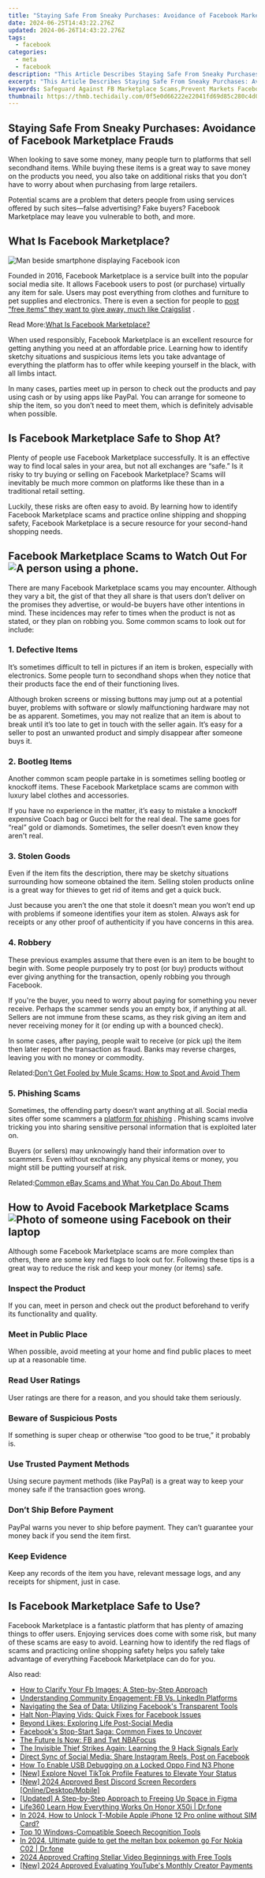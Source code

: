```yaml
---
title: "Staying Safe From Sneaky Purchases: Avoidance of Facebook Marketplace Frauds"
date: 2024-06-25T14:43:22.276Z
updated: 2024-06-26T14:43:22.276Z
tags:
  - facebook
categories:
  - meta
  - facebook
description: "This Article Describes Staying Safe From Sneaky Purchases: Avoidance of Facebook Marketplace Frauds"
excerpt: "This Article Describes Staying Safe From Sneaky Purchases: Avoidance of Facebook Marketplace Frauds"
keywords: Safeguard Against FB Marketplace Scams,Prevent Markets Facebook Deception,Evade Marketplace Tricks Online,Avoid FB Market Fraudulence,Steer Clear of Social Buying Risks,Shield From Marketplaces Schemes,Dodge Digital Shopping Scams
thumbnail: https://thmb.techidaily.com/0f5e0d66222e22041fd69d85c280c4d0b12cd9d4f6abc800d81cd69169ce6a1c.jpg
---
```


## Staying Safe From Sneaky Purchases: Avoidance of Facebook Marketplace Frauds

 When looking to save some money, many people turn to platforms that sell secondhand items. While buying these items is a great way to save money on the products you need, you also take on additional risks that you don’t have to worry about when purchasing from large retailers.

 Potential scams are a problem that deters people from using services offered by such sites—false advertising? Fake buyers? Facebook Marketplace may leave you vulnerable to both, and more.

## What Is Facebook Marketplace?

![Man beside smartphone displaying Facebook icon](https://static1.makeuseofimages.com/wordpress/wp-content/uploads/2022/02/Man-beside-smartphone-displaying-Facebook-icon.jpg)

 Founded in 2016, Facebook Marketplace is a service built into the popular social media site. It allows Facebook users to post (or purchase) virtually any item for sale. Users may post everything from clothes and furniture to pet supplies and electronics. There is even a section for people to [post “free items” they want to give away, much like Craigslist](http://www.makeuseof.com/apps-like-craigslist/) .

 Read More:[What Is Facebook Marketplace?](https://www.makeuseof.com/what-is-facebook-marketplace/)

 When used responsibly, Facebook Marketplace is an excellent resource for getting anything you need at an affordable price. Learning how to identify sketchy situations and suspicious items lets you take advantage of everything the platform has to offer while keeping yourself in the black, with all limbs intact.

 In many cases, parties meet up in person to check out the products and pay using cash or by using apps like PayPal. You can arrange for someone to ship the item, so you don’t need to meet them, which is definitely advisable when possible.

## Is Facebook Marketplace Safe to Shop At?

 Plenty of people use Facebook Marketplace successfully. It is an effective way to find local sales in your area, but not all exchanges are “safe.” Is it risky to try buying or selling on Facebook Marketplace? Scams will inevitably be much more common on platforms like these than in a traditional retail setting.

 Luckily, these risks are often easy to avoid. By learning how to identify Facebook Marketplace scams and practice online shipping and shopping safety, Facebook Marketplace is a secure resource for your second-hand shopping needs.

## Facebook Marketplace Scams to Watch Out For ![A person using a phone.](https://static1.makeuseofimages.com/wordpress/wp-content/uploads/2022/01/tinder-scams-1.jpg)

 There are many Facebook Marketplace scams you may encounter. Although they vary a bit, the gist of that they all share is that users don’t deliver on the promises they advertise, or would-be buyers have other intentions in mind. These incidences may refer to times when the product is not as stated, or they plan on robbing you. Some common scams to look out for include:

### 1\. Defective Items

 It’s sometimes difficult to tell in pictures if an item is broken, especially with electronics. Some people turn to secondhand shops when they notice that their products face the end of their functioning lives.

 Although broken screens or missing buttons may jump out at a potential buyer, problems with software or slowly malfunctioning hardware may not be as apparent. Sometimes, you may not realize that an item is about to break until it’s too late to get in touch with the seller again. It’s easy for a seller to post an unwanted product and simply disappear after someone buys it.

### 2\. Bootleg Items

 Another common scam people partake in is sometimes selling bootleg or knockoff items. These Facebook Marketplace scams are common with luxury label clothes and accessories.

 If you have no experience in the matter, it’s easy to mistake a knockoff expensive Coach bag or Gucci belt for the real deal. The same goes for “real” gold or diamonds. Sometimes, the seller doesn’t even know they aren't real.

### 3\. Stolen Goods

 Even if the item fits the description, there may be sketchy situations surrounding how someone obtained the item. Selling stolen products online is a great way for thieves to get rid of items and get a quick buck.

 Just because you aren’t the one that stole it doesn’t mean you won’t end up with problems if someone identifies your item as stolen. Always ask for receipts or any other proof of authenticity if you have concerns in this area.

### 4\. Robbery

 These previous examples assume that there even is an item to be bought to begin with. Some people purposely try to post (or buy) products without ever giving anything for the transaction, openly robbing you through Facebook.

 If you're the buyer, you need to worry about paying for something you never receive. Perhaps the scammer sends you an empty box, if anything at all. Sellers are not immune from these scams, as they risk giving an item and never receiving money for it (or ending up with a bounced check).

 In some cases, after paying, people wait to receive (or pick up) the item then later report the transaction as fraud. Banks may reverse charges, leaving you with no money or commodity.

 Related:[Don't Get Fooled by Mule Scams: How to Spot and Avoid Them](https://www.makeuseof.com/how-to-spot-and-avoid-package-muling-scams/)

### 5\. Phishing Scams

 Sometimes, the offending party doesn’t want anything at all. Social media sites offer some scammers a [platform for phishing](https://www.makeuseof.com/most-common-social-media-phishing-attacks/) . Phishing scams involve tricking you into sharing sensitive personal information that is exploited later on.

 Buyers (or sellers) may unknowingly hand their information over to scammers. Even without exchanging any physical items or money, you might still be putting yourself at risk.

 Related:[Common eBay Scams and What You Can Do About Them](https://www.makeuseof.com/tag/5-ebay-scams-to-be-aware-of/)

## How to Avoid Facebook Marketplace Scams ![Photo of someone using Facebook on their laptop](https://static1.makeuseofimages.com/wordpress/wp-content/uploads/2021/12/pexels-luca-sammarco-6162932-(1).jpg)

 Although some Facebook Marketplace scams are more complex than others, there are some key red flags to look out for. Following these tips is a great way to reduce the risk and keep your money (or items) safe.

### Inspect the Product

 If you can, meet in person and check out the product beforehand to verify its functionality and quality.

### Meet in Public Place

 When possible, avoid meeting at your home and find public places to meet up at a reasonable time.

### Read User Ratings

 User ratings are there for a reason, and you should take them seriously.

### Beware of Suspicious Posts

 If something is super cheap or otherwise “too good to be true,” it probably is.

### Use Trusted Payment Methods

 Using secure payment methods (like PayPal) is a great way to keep your money safe if the transaction goes wrong.

### Don’t Ship Before Payment

 PayPal warns you never to ship before payment. They can’t guarantee your money back if you send the item first.

### Keep Evidence

 Keep any records of the item you have, relevant message logs, and any receipts for shipment, just in case.

## Is Facebook Marketplace Safe to Use?

 Facebook Marketplace is a fantastic platform that has plenty of amazing things to offer users. Enjoying services does come with some risk, but many of these scams are easy to avoid. Learning how to identify the red flags of scams and practicing online shopping safety helps you safely take advantage of everything Facebook Marketplace can do for you.


<ins class="adsbygoogle"
     style="display:block"
     data-ad-format="autorelaxed"
     data-ad-client="ca-pub-7571918770474297"
     data-ad-slot="1223367746"></ins>



<ins class="adsbygoogle"
     style="display:block"
     data-ad-client="ca-pub-7571918770474297"
     data-ad-slot="8358498916"
     data-ad-format="auto"
     data-full-width-responsive="true"></ins>

<span class="atpl-alsoreadstyle">Also read:</span>
<div><ul>
<li><a href="https://facebook.techidaily.com/how-to-clarify-your-fb-images-a-step-by-step-approach/"><u>How to Clarify Your Fb Images: A Step-by-Step Approach</u></a></li>
<li><a href="https://facebook.techidaily.com/understanding-community-engagement-fb-vs-linkedin-platforms/"><u>Understanding Community Engagement: FB Vs. LinkedIn Platforms</u></a></li>
<li><a href="https://facebook.techidaily.com/navigating-the-sea-of-data-utilizing-facebooks-transparent-tools/"><u>Navigating the Sea of Data: Utilizing Facebook's Transparent Tools</u></a></li>
<li><a href="https://facebook.techidaily.com/halt-non-playing-vids-quick-fixes-for-facebook-issues/"><u>Halt Non-Playing Vids: Quick Fixes for Facebook Issues</u></a></li>
<li><a href="https://facebook.techidaily.com/beyond-likes-exploring-life-post-social-media/"><u>Beyond Likes: Exploring Life Post-Social Media</u></a></li>
<li><a href="https://facebook.techidaily.com/facebooks-stop-start-saga-common-fixes-to-uncover/"><u>Facebook's Stop-Start Saga: Common Fixes to Uncover</u></a></li>
<li><a href="https://facebook.techidaily.com/the-future-is-now-fb-and-twt-nbafocus/"><u>The Future Is Now: FB and Twt NBAFocus</u></a></li>
<li><a href="https://facebook.techidaily.com/the-invisible-thief-strikes-again-learning-the-9-hack-signals-early/"><u>The Invisible Thief Strikes Again: Learning the 9 Hack Signals Early</u></a></li>
<li><a href="https://facebook.techidaily.com/direct-sync-of-social-media-share-instagram-reels-post-on-facebook/"><u>Direct Sync of Social Media: Share Instagram Reels, Post on Facebook</u></a></li>
<li><a href="https://android-unlock.techidaily.com/how-to-enable-usb-debugging-on-a-locked-oppo-find-n3-phone-by-drfone-android/"><u>How To Enable USB Debugging on a Locked Oppo Find N3 Phone</u></a></li>
<li><a href="https://tiktok-video-files.techidaily.com/new-explore-novel-tiktok-profile-features-to-elevate-your-status/"><u>[New] Explore Novel TikTok Profile Features to Elevate Your Status</u></a></li>
<li><a href="https://discord-videos.techidaily.com/new-2024-approved-best-discord-screen-recorders-onlinedesktopmobile/"><u>[New] 2024 Approved  Best Discord Screen Recorders [Online/Desktop/Mobile]</u></a></li>
<li><a href="https://extra-lessons.techidaily.com/updated-a-step-by-step-approach-to-freeing-up-space-in-figma/"><u>[Updated] A Step-by-Step Approach to Freeing Up Space in Figma</u></a></li>
<li><a href="https://fake-location.techidaily.com/life360-learn-how-everything-works-on-honor-x50i-drfone-by-drfone-virtual-android/"><u>Life360 Learn How Everything Works On Honor X50i | Dr.fone</u></a></li>
<li><a href="https://sim-unlock.techidaily.com/in-2024-how-to-unlock-t-mobile-apple-iphone-12-pro-online-without-sim-card-by-drfone-ios/"><u>In 2024, How to Unlock T-Mobile Apple iPhone 12 Pro online without SIM Card?</u></a></li>
<li><a href="https://audio-shaping.techidaily.com/top-10-windows-compatible-speech-recognition-tools/"><u>Top 10 Windows-Compatible Speech Recognition Tools</u></a></li>
<li><a href="https://android-pokemon-go.techidaily.com/in-2024-ultimate-guide-to-get-the-meltan-box-pokemon-go-for-nokia-c02-drfone-by-drfone-virtual-android/"><u>In 2024, Ultimate guide to get the meltan box pokemon go For Nokia C02 | Dr.fone</u></a></li>
<li><a href="https://youtube-video-recordings.techidaily.com/2024-approved-crafting-stellar-video-beginnings-with-free-tools/"><u>2024 Approved  Crafting Stellar Video Beginnings with Free Tools</u></a></li>
<li><a href="https://facebook-record-videos.techidaily.com/new-2024-approved-evaluating-youtubes-monthly-creator-payments/"><u>[New] 2024 Approved  Evaluating YouTube's Monthly Creator Payments</u></a></li>
</ul></div>
